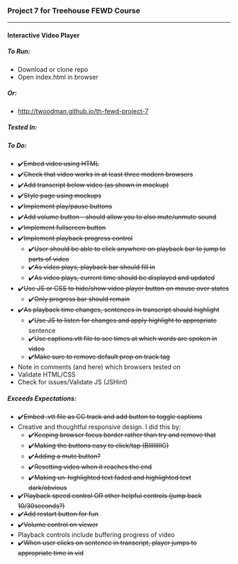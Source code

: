 ### Project 7 for Treehouse FEWD Course
----


#### Interactive Video Player


##### To Run:
- Download or clone repo
- Open index.html in browser


##### Or:
- http://twoodman.github.io/th-fewd-project-7


##### Tested In:



##### To Do:
- ✔️~~Embed video using HTML~~
- ✔️~~Check that video works in at least three modern
browsers~~
- ✔️~~Add transcript below video (as shown in mockup)~~
- ✔️~~Style page using mockups~~
- ✔️~~Implement play/pause buttons~~
- ✔️~~Add volume button - should allow you to also mute/unmute sound~~
- ✔️~~Implement fullscreen button~~
- ✔️~~Implement playback progress control~~
  - ✔️~~User should be able to click anywhere on playback bar to
  jump to parts of video~~
  - ✔️~~As video plays, playback bar should fill in~~
  - ✔️~~As video plays, current time should be displayed and updated~~
- ✔️~~Use JS or CSS to hide/show video player button on mouse over states~~
  - ✔️~~Only progress bar should remain~~
- ✔️~~As playback time changes, sentences in transcript should highlight~~
  - ✔️~~Use JS to listen for changes and apply highlight to appropriate~~
  sentence
  - ✔️~~Use captions.vtt file to see times at which words are spoken in video~~
  - ✔️~~Make sure to remove default prop on track tag~~
- Note in comments (and here) which browsers tested on
- Validate HTML/CSS
- Check for issues/Validate JS (JSHint)


##### Exceeds Expectations:
- ✔️~~Embed .vtt file as CC track and add button to toggle captions~~
- Creative and thoughtful responsive design. I did this by:
  - ✔️~~Keeping browser focus border rather than try and remove
  that~~
  - ✔️~~Making the buttons easy to click/tap (BIIIIIIIIG)~~
  - ✔️~~Adding a mute button?~~
  - ✔️~~Resetting video when it reaches the end~~
  - ✔️~~Making un-highlighted text faded and highlighted text dark/obvious~~
- ✔️~~Playback speed control OR other helpful controls (jump back 10/30seconds?)~~
- ✔️~~Add restart button for fun~~
- ✔️~~Volume control on viewer~~
- Playback controls include buffering progress of video
- ✔️~~When user clicks on sentence in transcript, player jumps to
appropriate time in vid~~
